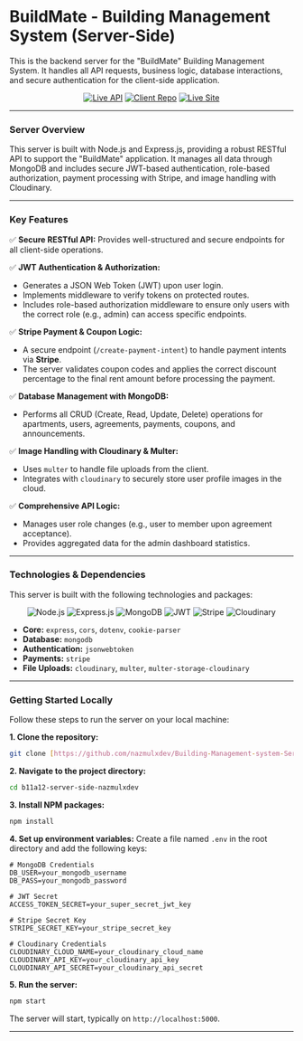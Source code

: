 # BuildMate - Building Management System (Server-Side)

This is the backend server for the "BuildMate" Building Management System. It handles all API requests, business logic, database interactions, and secure authentication for the client-side application.

<div align="center">

[![Live API](https://img.shields.io/badge/Live_API-Online-blueviolet?style=for-the-badge)](https://my-house-server.vercel.app/)
[![Client Repo](https://img.shields.io/badge/Client_Repo-GitHub-333?style=for-the-badge&logo=github)](https://github.com/nazmulxdev/Building-Management-system-Client.git)
[![Live Site](https://img.shields.io/badge/Live_Site-my--house.web.app-blue?style=for-the-badge&logo=firebase)](https://my-house-6de15.web.app/)

</div>

---

### **Server Overview**

This server is built with Node.js and Express.js, providing a robust RESTful API to support the "BuildMate" application. It manages all data through MongoDB and includes secure JWT-based authentication, role-based authorization, payment processing with Stripe, and image handling with Cloudinary.

---

### **Key Features**

✅ **Secure RESTful API:** Provides well-structured and secure endpoints for all client-side operations.

✅ **JWT Authentication & Authorization:**

- Generates a JSON Web Token (JWT) upon user login.
- Implements middleware to verify tokens on protected routes.
- Includes role-based authorization middleware to ensure only users with the correct role (e.g., admin) can access specific endpoints.

✅ **Stripe Payment & Coupon Logic:**

- A secure endpoint (`/create-payment-intent`) to handle payment intents via **Stripe**.
- The server validates coupon codes and applies the correct discount percentage to the final rent amount before processing the payment.

✅ **Database Management with MongoDB:**

- Performs all CRUD (Create, Read, Update, Delete) operations for apartments, users, agreements, payments, coupons, and announcements.

✅ **Image Handling with Cloudinary & Multer:**

- Uses `multer` to handle file uploads from the client.
- Integrates with `cloudinary` to securely store user profile images in the cloud.

✅ **Comprehensive API Logic:**

- Manages user role changes (e.g., user to member upon agreement acceptance).
- Provides aggregated data for the admin dashboard statistics.

---

### **Technologies & Dependencies**

This server is built with the following technologies and packages:

<p align="center">
  <img src="https://img.shields.io/badge/Node.js-339933?style=for-the-badge&logo=nodedotjs&logoColor=white" alt="Node.js" />
  <img src="https://img.shields.io/badge/Express.js-000000?style=for-the-badge&logo=express&logoColor=white" alt="Express.js" />
  <img src="https://img.shields.io/badge/MongoDB-47A248?style=for-the-badge&logo=mongodb&logoColor=white" alt="MongoDB" />
  <img src="https://img.shields.io/badge/JWT-000000?style=for-the-badge&logo=jsonwebtokens&logoColor=white" alt="JWT" />
  <img src="https://img.shields.io/badge/Stripe-626CD9?style=for-the-badge&logo=stripe&logoColor=white" alt="Stripe" />
  <img src="https://img.shields.io/badge/Cloudinary-3448C5?style=for-the-badge&logo=cloudinary&logoColor=white" alt="Cloudinary" />
</p>

- **Core:** `express`, `cors`, `dotenv`, `cookie-parser`
- **Database:** `mongodb`
- **Authentication:** `jsonwebtoken`
- **Payments:** `stripe`
- **File Uploads:** `cloudinary`, `multer`, `multer-storage-cloudinary`

---

### **Getting Started Locally**

Follow these steps to run the server on your local machine:

**1. Clone the repository:**

```bash
git clone [https://github.com/nazmulxdev/Building-Management-system-Server.git](https://github.com/nazmulxdev/Building-Management-system-Server.git)
```

**2. Navigate to the project directory:**

```bash
cd b11a12-server-side-nazmulxdev
```

**3. Install NPM packages:**

```bash
npm install
```

**4. Set up environment variables:**
Create a file named `.env` in the root directory and add the following keys:

```.env
# MongoDB Credentials
DB_USER=your_mongodb_username
DB_PASS=your_mongodb_password

# JWT Secret
ACCESS_TOKEN_SECRET=your_super_secret_jwt_key

# Stripe Secret Key
STRIPE_SECRET_KEY=your_stripe_secret_key

# Cloudinary Credentials
CLOUDINARY_CLOUD_NAME=your_cloudinary_cloud_name
CLOUDINARY_API_KEY=your_cloudinary_api_key
CLOUDINARY_API_SECRET=your_cloudinary_api_secret
```

**5. Run the server:**

```bash
npm start
```

The server will start, typically on `http://localhost:5000`.

---
